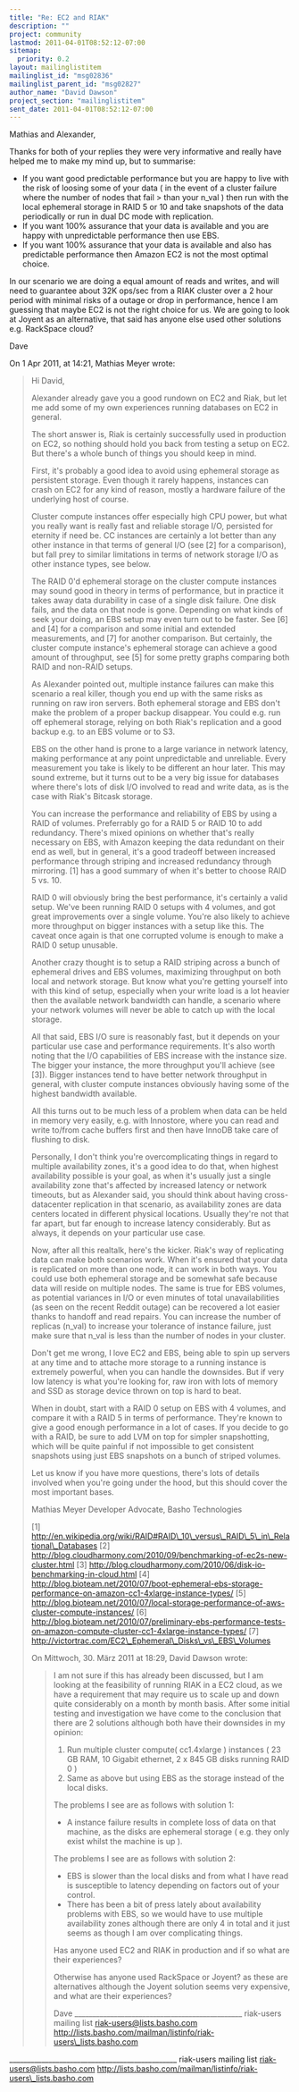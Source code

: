 ```yaml
---
title: "Re: EC2 and RIAK"
description: ""
project: community
lastmod: 2011-04-01T08:52:12-07:00
sitemap:
  priority: 0.2
layout: mailinglistitem
mailinglist_id: "msg02836"
mailinglist_parent_id: "msg02827"
author_name: "David Dawson"
project_section: "mailinglistitem"
sent_date: 2011-04-01T08:52:12-07:00
---
```



Mathias and Alexander,

 Thanks for both of your replies they were very informative and really 
have helped me to make my mind up, but to summarise:

 - If you want good predictable performance but you are happy to live 
with the risk of loosing some of your data ( in the event of a cluster failure 
where the number of nodes that fail > than your n\_val ) then run with the local 
ephemeral storage in RAID 5 or 10 and take snapshots of the data periodically 
or run in dual DC mode with replication.
 - If you want 100% assurance that your data is available and you are 
happy with unpredictable performance then use EBS.
 - If you want 100% assurance that your data is available and also has 
predictable performance then Amazon EC2 is not the most optimal choice.

 In our scenario we are doing a equal amount of reads and writes, and 
will need to guarantee about 32K ops/sec from a RIAK cluster over a 2 hour 
period with minimal risks of a outage or drop in performance, hence I am 
guessing that maybe EC2 is not the right choice for us. We are going to look at 
Joyent as an alternative, that said has anyone else used other solutions e.g. 
RackSpace cloud?

Dave


On 1 Apr 2011, at 14:21, Mathias Meyer wrote:

> Hi David,
> 
> Alexander already gave you a good rundown on EC2 and Riak, but let me add 
> some of my own experiences running databases on EC2 in general. 
> 
> The short answer is, Riak is certainly successfully used in production on 
> EC2, so nothing should hold you back from testing a setup on EC2. But there's 
> a whole bunch of things you should keep in mind.
> 
> First, it's probably a good idea to avoid using ephemeral storage as 
> persistent storage. Even though it rarely happens, instances can crash on EC2 
> for any kind of reason, mostly a hardware failure of the underlying host of 
> course.
> 
> Cluster compute instances offer especially high CPU power, but what you 
> really want is really fast and reliable storage I/O, persisted for eternity 
> if need be. CC instances are certainly a lot better than any other instance 
> in that terms of general I/O (see [2] for a comparison), but fall prey to 
> similar limitations in terms of network storage I/O as other instance types, 
> see below.
> 
> The RAID 0'd ephemeral storage on the cluster compute instances may sound 
> good in theory in terms of performance, but in practice it takes away data 
> durability in case of a single disk failure. One disk fails, and the data on 
> that node is gone. Depending on what kinds of seek your doing, an EBS setup 
> may even turn out to be faster. See [6] and [4] for a comparison and some 
> initial and extended measurements, and [7] for another comparison. But 
> certainly, the cluster compute instance's ephemeral storage can achieve a 
> good amount of throughput, see [5] for some pretty graphs comparing both RAID 
> and non-RAID setups.
> 
> As Alexander pointed out, multiple instance failures can make this scenario a 
> real killer, though you end up with the same risks as running on raw iron 
> servers. Both ephemeral storage and EBS don't make the problem of a proper 
> backup disappear. You could e.g. run off ephemeral storage, relying on both 
> Riak's replication and a good backup e.g. to an EBS volume or to S3.
> 
> EBS on the other hand is prone to a large variance in network latency, making 
> performance at any point unpredictable and unreliable. Every measurement you 
> take is likely to be different an hour later. This may sound extreme, but it 
> turns out to be a very big issue for databases where there's lots of disk I/O 
> involved to read and write data, as is the case with Riak's Bitcask storage.
> 
> You can increase the performance and reliability of EBS by using a RAID of 
> volumes. Preferrably go for a RAID 5 or RAID 10 to add redundancy. There's 
> mixed opinions on whether that's really necessary on EBS, with Amazon keeping 
> the data redundant on their end as well, but in general, it's a good tradeoff 
> between increased performance through striping and increased redundancy 
> through mirroring. [1] has a good summary of when it's better to choose RAID 
> 5 vs. 10.
> 
> RAID 0 will obviously bring the best performance, it's certainly a valid 
> setup. We've been running RAID 0 setups with 4 volumes, and got great 
> improvements over a single volume. You're also likely to achieve more 
> throughput on bigger instances with a setup like this. The caveat once again 
> is that one corrupted volume is enough to make a RAID 0 setup unusable.
> 
> Another crazy thought is to setup a RAID striping across a bunch of ephemeral 
> drives and EBS volumes, maximizing throughput on both local and network 
> storage. But know what you're getting yourself into with this kind of setup, 
> especially when your write load is a lot heavier then the available network 
> bandwidth can handle, a scenario where your network volumes will never be 
> able to catch up with the local storage.
> 
> All that said, EBS I/O sure is reasonably fast, but it depends on your 
> particular use case and performance requirements. It's also worth noting that 
> the I/O capabilities of EBS increase with the instance size. The bigger your 
> instance, the more throughput you'll achieve (see [3]). Bigger instances tend 
> to have better network throughput in general, with cluster compute instances 
> obviously having some of the highest bandwidth available.
> 
> All this turns out to be much less of a problem when data can be held in 
> memory very easily, e.g. with Innostore, where you can read and write to/from 
> cache buffers first and then have InnoDB take care of flushing to disk.
> 
> Personally, I don't think you're overcomplicating things in regard to 
> multiple availability zones, it's a good idea to do that, when highest 
> availability possible is your goal, as when it's usually just a single 
> availability zone that's affected by increased latency or network timeouts, 
> but as Alexander said, you should think about having cross-datacenter 
> replication in that scenario, as availability zones are data centers located 
> in different physical locations. Usually they're not that far apart, but far 
> enough to increase latency considerably. But as always, it depends on your 
> particular use case.
> 
> Now, after all this realtalk, here's the kicker. Riak's way of replicating 
> data can make both scenarios work. When it's ensured that your data is 
> replicated on more than one node, it can work in both ways. You could use 
> both ephemeral storage and be somewhat safe because data will reside on 
> multiple nodes. The same is true for EBS volumes, as potential variances in 
> I/O or even minutes of total unavailabilities (as seen on the recent Reddit 
> outage) can be recovered a lot easier thanks to handoff and read repairs. You 
> can increase the number of replicas (n\_val) to increase your tolerance of 
> instance failure, just make sure that n\_val is less than the number of nodes 
> in your cluster.
> 
> Don't get me wrong, I love EC2 and EBS, being able to spin up servers at any 
> time and to attache more storage to a running instance is extremely powerful, 
> when you can handle the downsides. But if very low latency is what you're 
> looking for, raw iron with lots of memory and SSD as storage device thrown on 
> top is hard to beat.
> 
> When in doubt, start with a RAID 0 setup on EBS with 4 volumes, and compare 
> it with a RAID 5 in terms of performance. They're known to give a good enough 
> performance in a lot of cases. If you decide to go with a RAID, be sure to 
> add LVM on top for simpler snapshotting, which will be quite painful if not 
> impossible to get consistent snapshots using just EBS snapshots on a bunch of 
> striped volumes.
> 
> Let us know if you have more questions, there's lots of details involved when 
> you're going under the hood, but this should cover the most important bases.
> 
> Mathias Meyer
> Developer Advocate, Basho Technologies
> 
> [1] 
> http://en.wikipedia.org/wiki/RAID#RAID\_10\_versus\_RAID\_5\_in\_Relational\_Databases
> [2] http://blog.cloudharmony.com/2010/09/benchmarking-of-ec2s-new-cluster.html
> [3] http://blog.cloudharmony.com/2010/06/disk-io-benchmarking-in-cloud.html
> [4] 
> http://blog.bioteam.net/2010/07/boot-ephemeral-ebs-storage-performance-on-amazon-cc1-4xlarge-instance-types/
> [5] 
> http://blog.bioteam.net/2010/07/local-storage-performance-of-aws-cluster-compute-instances/
> [6] 
> http://blog.bioteam.net/2010/07/preliminary-ebs-performance-tests-on-amazon-compute-cluster-cc1-4xlarge-instance-types/
> [7] http://victortrac.com/EC2\_Ephemeral\_Disks\_vs\_EBS\_Volumes
> 
> On Mittwoch, 30. März 2011 at 18:29, David Dawson wrote: 
>> I am not sure if this has already been discussed, but I am looking at the 
>> feasibility of running RIAK in a EC2 cloud, as we have a requirement that 
>> may require us to scale up and down quite considerably on a month by month 
>> basis. After some initial testing and investigation we have come to the 
>> conclusion that there are 2 solutions although both have their downsides in 
>> my opinion:
>> 
>> 1. Run multiple cluster compute( cc1.4xlarge ) instances ( 23 GB RAM, 10 
>> Gigabit ethernet, 2 x 845 GB disks running RAID 0 )
>> 2. Same as above but using EBS as the storage instead of the local disks.
>> 
>> The problems I see are as follows with solution 1: 
>> 
>> - A instance failure results in complete loss of data on that machine, as 
>> the disks are ephemeral storage ( e.g. they only exist whilst the machine is 
>> up ).
>> 
>> The problems I see are as follows with solution 2:
>> 
>> - EBS is slower than the local disks and from what I have read is 
>> susceptible to latency depending on factors out of your control.
>> - There has been a bit of press lately about availability problems with EBS, 
>> so we would have to use multiple availability zones although there are only 
>> 4 in total and it just seems as though I am over complicating things.
>> 
>> Has anyone used EC2 and RIAK in production and if so what are their 
>> experiences?
>> 
>> Otherwise has anyone used RackSpace or Joyent? as these are alternatives 
>> although the Joyent solution seems very expensive, and what are their 
>> experiences?
>> 
>> Dave
>> \_\_\_\_\_\_\_\_\_\_\_\_\_\_\_\_\_\_\_\_\_\_\_\_\_\_\_\_\_\_\_\_\_\_\_\_\_\_\_\_\_\_\_\_\_\_\_
>> riak-users mailing list
>> riak-users@lists.basho.com
>> http://lists.basho.com/mailman/listinfo/riak-users\_lists.basho.com
> 


\_\_\_\_\_\_\_\_\_\_\_\_\_\_\_\_\_\_\_\_\_\_\_\_\_\_\_\_\_\_\_\_\_\_\_\_\_\_\_\_\_\_\_\_\_\_\_
riak-users mailing list
riak-users@lists.basho.com
http://lists.basho.com/mailman/listinfo/riak-users\_lists.basho.com

